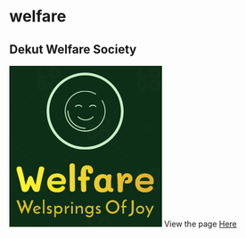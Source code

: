 # welfare
## Dekut Welfare Society
<img src="./images/logo.svg.png" alt="dekut welfare society">
View the page <a href="https://clint171.github.io/welfare">Here</a>

